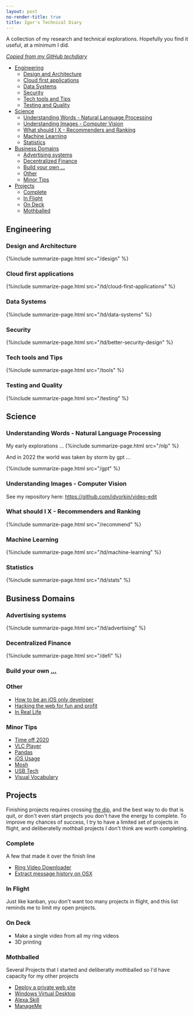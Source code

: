 ```yaml
---
layout: post
no-render-title: true
title: Igor's Technical Diary
---
```


A collection of my research and technical explorations. Hopefully you find it useful, at a minimum I did.

_[Copied from my GitHub techdiary](https://github.com/idvorkin/techdiary/)_

<!-- prettier-ignore-start -->
<!-- vim-markdown-toc-start -->

- [Engineering](#engineering)
    - [Design and Architecture](#design-and-architecture)
    - [Cloud first applications](#cloud-first-applications)
    - [Data Systems](#data-systems)
    - [Security](#security)
    - [Tech tools and Tips](#tech-tools-and-tips)
    - [Testing and Quality](#testing-and-quality)
- [Science](#science)
    - [Understanding Words - Natural Language Processing](#understanding-words---natural-language-processing)
    - [Understanding Images - Computer Vision](#understanding-images---computer-vision)
    - [What should I X - Recommenders and Ranking](#what-should-i-x---recommenders-and-ranking)
    - [Machine Learning](#machine-learning)
    - [Statistics](#statistics)
- [Business Domains](#business-domains)
    - [Advertising systems](#advertising-systems)
    - [Decentralized Finance](#decentralized-finance)
    - [Build your own ...](#build-your-own-)
    - [Other](#other)
    - [Minor Tips](#minor-tips)
- [Projects](#projects)
    - [Complete](#complete)
    - [In Flight](#in-flight)
    - [On Deck](#on-deck)
    - [Mothballed](#mothballed)

<!-- vim-markdown-toc-end -->
<!-- prettier-ignore-end -->

## Engineering

### Design and Architecture

{%include summarize-page.html src="/design" %}

### Cloud first applications

{%include summarize-page.html src="/td/cloud-first-applications" %}

### Data Systems

{%include summarize-page.html src="/td/data-systems" %}

### Security

{%include summarize-page.html src="/td/better-security-design" %}

### Tech tools and Tips

{%include summarize-page.html src="/tools" %}

### Testing and Quality

{%include summarize-page.html src="/testing" %}

## Science

### Understanding Words - Natural Language Processing

My early explorations ...
{%include summarize-page.html src="/nlp" %}

And in 2022 the world was taken by storm by gpt ...

{%include summarize-page.html src="/gpt" %}

### Understanding Images - Computer Vision

See my repository here: <https://github.com/idvorkin/video-edit>

### What should I X - Recommenders and Ranking

{%include summarize-page.html src="/recommend" %}

### Machine Learning

{%include summarize-page.html src="/td/machine-learning" %}

### Statistics

{%include summarize-page.html src="/td/stats" %}

## Business Domains

### Advertising systems

{%include summarize-page.html src="/td/advertising" %}

### Decentralized Finance

{%include summarize-page.html src="/defi" %}

### Build your own [...](https://github.com/danistefanovic/build-your-own-x)

### Other

- [How to be an iOS only developer](ios-nomad)
- [Hacking the web for fun and profit](hack-web)
- [In Real Life](irl)

### Minor Tips

- [Time off 2020](time-off-3-2020)
- [VLC Player](vlc_player)
- [Pandas](/pandas)
- [iOS Usage](ios)
- [Mosh](mosh)
- [USB Tech](usbtech)
- [Visual Vocabulary](visual-vocabulary)

## Projects

Finishing projects requires crossing [the dip](/dip), and the best way to do that is quit, or don't even start projects you don't have the energy to complete. To improve my chances of success, I try to have a limited set of projects in flight, and deliberatelly mothball projects I don't think are worth completing.

### Complete

A few that made it over the finish line

- [Ring Video Downloader](ring-video-download)
- [Extract message history on OSX](dump_imessage_history)

### In Flight

Just like kanban, you don't want too many projects in flight, and this list reminds me to limit my open projects.

### On Deck

- Make a single video from all my ring videos
- 3D printing

### Mothballed

Several Projects that I started and deliberatly mothballed so I'd have capacity for my other projects

- [Deploy a private web site](private_web_site)
- [Windows Virtual Desktop](virtual-desktops)
- [Alexa Skill](alexa-skill)
- [ManageMe](https://github.com/idvorkin/manage-me)
